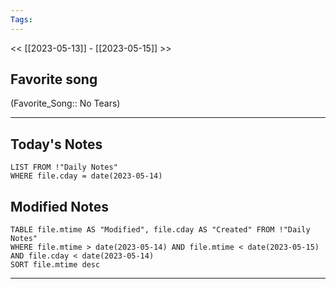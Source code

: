 ```yaml
---
Tags:
---
```

<< [[2023-05-13]] - [[2023-05-15]] >>
## Favorite song
(Favorite_Song:: No Tears)

___
## Today's Notes
```dataview
LIST FROM !"Daily Notes"
WHERE file.cday = date(2023-05-14)
```
## Modified Notes
```dataview
TABLE file.mtime AS "Modified", file.cday AS "Created" FROM !"Daily Notes" 
WHERE file.mtime > date(2023-05-14) AND file.mtime < date(2023-05-15) AND file.cday < date(2023-05-14)
SORT file.mtime desc
```
___
